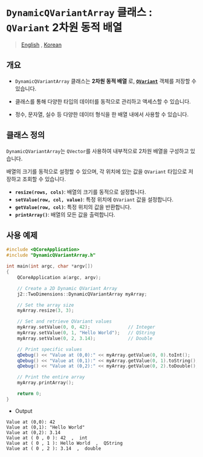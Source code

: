 # `DynamicQVariantArray` 클래스 : `QVariant` 2차원 동적 배열

> [English](README.md) , [Korean](README.ko.md)

## 개요

-  `DynamicQVariantArray` 클래스는 **2차원 동적 배열** 로, [**`QVariant`**](https://doc.qt.io/qt-6/qvariant.html) 객체를 저장할 수 있습니다. 
-  클래스를 통해 다양한 타입의 데이터를 동적으로 관리하고 액세스할 수 있습니다. 

- 정수, 문자열, 실수 등 다양한 데이터 형식을 한 배열 내에서 사용할 수 있습니다.

## 클래스 정의

`DynamicQVariantArray`는 `QVector`를 사용하여 내부적으로 2차원 배열을 구성하고 있습니다. 

배열의 크기를 동적으로 설정할 수 있으며, 각 위치에 있는 값을 `QVariant` 타입으로 저장하고 조회할 수 있습니다.

- **`resize(rows, cols)`**: 배열의 크기를 동적으로 설정합니다.
- **`setValue(row, col, value)`**: 특정 위치에 `QVariant` 값을 설정합니다.
- **`getValue(row, col)`**: 특정 위치의 값을 반환합니다.
- **`printArray()`**: 배열의 모든 값을 출력합니다.


## 사용 예제

```cpp
#include <QCoreApplication>
#include "DynamicQVariantArray.h"

int main(int argc, char *argv[])
{
    QCoreApplication a(argc, argv);

    // Create a 2D Dynamic QVariant Array
    j2::TwoDimensions::DynamicQVariantArray myArray;

    // Set the array size
    myArray.resize(3, 3);

    // Set and retrieve QVariant values
    myArray.setValue(0, 0, 42);              // Integer
    myArray.setValue(0, 1, "Hello World");   // QString
    myArray.setValue(0, 2, 3.14);            // Double

    // Print specific values
    qDebug() << "Value at (0,0):" << myArray.getValue(0, 0).toInt();
    qDebug() << "Value at (0,1):" << myArray.getValue(0, 1).toString();
    qDebug() << "Value at (0,2):" << myArray.getValue(0, 2).toDouble();

    // Print the entire array
    myArray.printArray();

    return 0;
}
```

- Output

```
Value at (0,0): 42
Value at (0,1): "Hello World"
Value at (0,2): 3.14
Value at ( 0 , 0 ): 42  ,  int
Value at ( 0 , 1 ): Hello World  ,  QString
Value at ( 0 , 2 ): 3.14  ,  double
```
